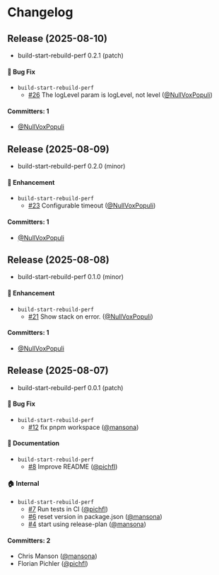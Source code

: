 # Changelog

## Release (2025-08-10)

* build-start-rebuild-perf 0.2.1 (patch)

#### :bug: Bug Fix
* `build-start-rebuild-perf`
  * [#26](https://github.com/mainmatter/build-start-rebuild-perf/pull/26) The logLevel param is logLevel, not level ([@NullVoxPopuli](https://github.com/NullVoxPopuli))

#### Committers: 1
- [@NullVoxPopuli](https://github.com/NullVoxPopuli)

## Release (2025-08-09)

* build-start-rebuild-perf 0.2.0 (minor)

#### :rocket: Enhancement
* `build-start-rebuild-perf`
  * [#23](https://github.com/mainmatter/build-start-rebuild-perf/pull/23) Configurable timeout ([@NullVoxPopuli](https://github.com/NullVoxPopuli))

#### Committers: 1
- [@NullVoxPopuli](https://github.com/NullVoxPopuli)

## Release (2025-08-08)

* build-start-rebuild-perf 0.1.0 (minor)

#### :rocket: Enhancement
* `build-start-rebuild-perf`
  * [#21](https://github.com/mainmatter/build-start-rebuild-perf/pull/21) Show stack on error. ([@NullVoxPopuli](https://github.com/NullVoxPopuli))

#### Committers: 1
- [@NullVoxPopuli](https://github.com/NullVoxPopuli)

## Release (2025-08-07)

* build-start-rebuild-perf 0.0.1 (patch)

#### :bug: Bug Fix
* `build-start-rebuild-perf`
  * [#12](https://github.com/mainmatter/build-start-rebuild-perf/pull/12) fix pnpm workspace ([@mansona](https://github.com/mansona))

#### :memo: Documentation
* `build-start-rebuild-perf`
  * [#8](https://github.com/mainmatter/build-start-rebuild-perf/pull/8) Improve README ([@pichfl](https://github.com/pichfl))

#### :house: Internal
* `build-start-rebuild-perf`
  * [#7](https://github.com/mainmatter/build-start-rebuild-perf/pull/7) Run tests in CI ([@pichfl](https://github.com/pichfl))
  * [#6](https://github.com/mainmatter/build-start-rebuild-perf/pull/6) reset version in package.json ([@mansona](https://github.com/mansona))
  * [#4](https://github.com/mainmatter/build-start-rebuild-perf/pull/4) start using release-plan ([@mansona](https://github.com/mansona))

#### Committers: 2
- Chris Manson ([@mansona](https://github.com/mansona))
- Florian Pichler ([@pichfl](https://github.com/pichfl))
